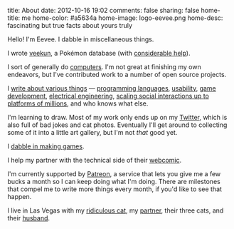 title: About
date: 2012-10-16 19:02
comments: false
sharing: false
home-title: me
home-color: #a5634a
home-image: logo-eevee.png
home-desc: fascinating but true facts about yours truly

Hello!  I'm Eevee.  I dabble in miscellaneous things.

I wrote [veekun](http://veekun.com/), a Pokémon database (with [considerable help](http://veekun.com/props)).

I sort of generally do [computers](https://github.com/eevee).  I'm not great at finishing my own endeavors, but I've contributed work to a number of open source projects.

I [write about various things](/blog/) — [programming languages](/blog/2012/04/09/php-a-fractal-of-bad-design/), [usability](/blog/2016/02/10/we-have-always-been-at-war-with-ui/), [game development](/blog/2015/12/19/you-should-make-a-doom-level-part-1/), [electrical engineering](/blog/2015/02/13/starbound-airlock/), [scaling social interactions up to platforms of millions](/blog/2016/02/15/everyones-offended-these-days/), and who knows what else.

I'm learning to draw.  Most of my work only ends up on my [Twitter](https://twitter.com/eevee), which is also full of bad jokes and cat photos.  Eventually I'll get around to collecting some of it into a little art gallery, but I'm not _that_ good yet.

I [dabble in making games](/everything/tags/mario-maker/).

I help my partner with the technical side of their [webcomic](http://floraverse.com/).

I'm currently supported by [Patreon](https://www.patreon.com/eevee), a service that lets you give me a few bucks a month so I can keep doing what I'm doing.  There are milestones that compel me to write more things every month, if you'd like to see that happen.

I live in Las Vegas with my [ridiculous cat](http://lexyeevee.tumblr.com/post/68035288334/anise-up-to-no-good-taken-with-nexus-5-camera-if), my [partner](http://glitchedpuppet.com/), their three cats, and their [husband](http://marlcabinet.tumblr.com/).
